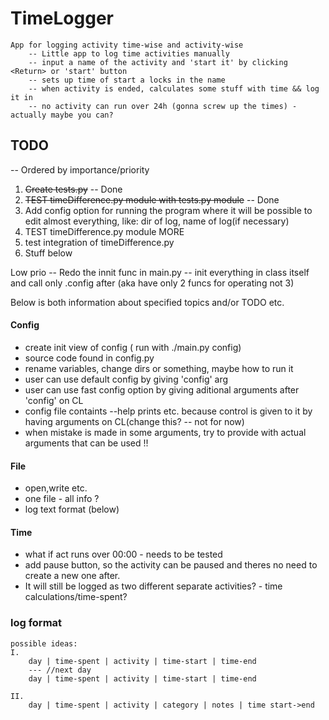 # TimeLogger
    App for logging activity time-wise and activity-wise
        -- Little app to log time activities manually
        -- input a name of the activity and 'start it' by clicking <Return> or 'start' button
        -- sets up time of start a locks in the name
        -- when activity is ended, calculates some stuff with time && log it in
        -- no activity can run over 24h (gonna screw up the times) - actually maybe you can?

## TODO
-- Ordered by importance/priority

1. ~~Create tests.py~~ -- Done
2. ~~TEST timeDifference.py module with tests.py module~~ -- Done
3. Add config option for running the program where it will be possible to
edit almost everything, like: dir of log, name of log(if necessary)
4. TEST timeDifference.py module MORE
5. test integration of timeDifference.py
6. Stuff below

Low prio -- Redo the innit func in main.py -- init everything in class itself and call 
only .config after (aka have only 2 funcs for operating not 3)

Below is both information about specified topics and/or TODO etc.

#### Config
* create init view of config ( run with ./main.py config)
* source code found in config.py
* rename variables, change dirs or something, maybe how to run it
* user can use default config by giving 'config' arg
* user can use fast config option by giving aditional arguments after 'config' on CL
* config file containts --help prints etc. because control is given to it by having arguments on CL(change this? -- not for now) 
* when mistake is made in some arguments, try to provide with actual arguments that can be used !!

#### File
* open,write etc.
* one file - all info ?
* log text format (below)

#### Time
* what if act runs over 00:00 - needs to be tested
* add pause button, so the activity can be paused and theres no need to create a new one after.
* It will still be logged as two different separate activities? - time calculations/time-spent?
        
### log format
    possible ideas:
    I.
        day | time-spent | activity | time-start | time-end
        --- //next day
        day | time-spent | activity | time-start | time-end   
        
    II.
        day | time-spent | activity | category | notes | time start->end
